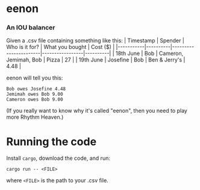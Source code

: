 # eenon
### An IOU balancer
Given a .csv file containing something like this:
| Timestamp | Spender  | Who is it for?        | What you bought | Cost ($) |
|-----------|----------|-----------------------|-----------------|----------|
| 18th June | Bob      | Cameron, Jemimah, Bob | Pizza           | 27       |
| 19th June | Josefine | Bob                   | Ben & Jerry's   | 4.48     |

eenon will tell you this:
```
Bob owes Josefine 4.48
Jemimah owes Bob 9.00
Cameron owes Bob 9.00
```

(If you really want to know why it's called "eenon", then you need to play more Rhythm Heaven.)

# Running the code
Install `cargo`, download the code, and run:
```
cargo run -- <FILE>
```
 where `<FILE>` is the path to your .csv file.
